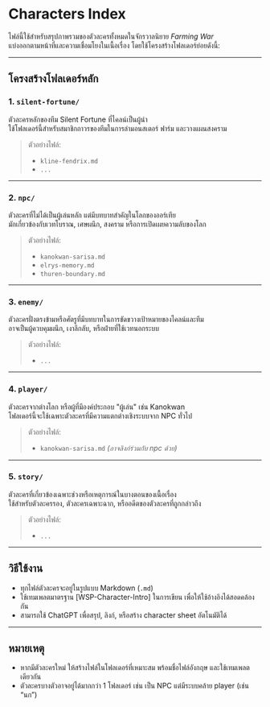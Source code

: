 # Characters Index

ไฟล์นี้ใช้สำหรับสรุปภาพรวมของตัวละครทั้งหมดในจักรวาลนิยาย *Farming War*  
แบ่งออกตามหน้าที่และความเชื่อมโยงในเนื้อเรื่อง โดยใช้โครงสร้างโฟลเดอร์ย่อยดังนี้:

---

## โครงสร้างโฟลเดอร์หลัก

### 1. `silent-fortune/`  
ตัวละครหลักของทีม Silent Fortune ที่ไคลน์เป็นผู้นำ  
ใช้โฟลเดอร์นี้สำหรับสมาชิกถาวรของทีมในการล่ามอนสเตอร์ ฟาร์ม และวางแผนสงคราม

> ตัวอย่างไฟล์:  
> - `kline-fendrix.md`  
> - `...`

---

### 2. `npc/`  
ตัวละครที่ไม่ได้เป็นผู้เล่นหลัก แต่มีบทบาทสำคัญในโลกของออร์เทีย  
มักเกี่ยวข้องกับเวทโบราณ, เศษผนึก, สงคราม หรือการเปิดเผยความลับของโลก

> ตัวอย่างไฟล์:  
> - `kanokwan-sarisa.md`  
> - `elrys-memory.md`  
> - `thuren-boundary.md`

---

### 3. `enemy/`  
ตัวละครฝั่งตรงข้ามหรือศัตรูที่มีบทบาทในการขัดขวางเป้าหมายของไคลน์และทีม  
อาจเป็นผู้ควบคุมผนึก, เงาลึกลับ, หรือฝ่ายที่ใช้เวทนอกระบบ

> ตัวอย่างไฟล์:  
> - `...`

---

### 4. `player/`  
ตัวละครจากต่างโลก หรือผู้ที่มีองค์ประกอบ "ผู้เล่น" เช่น Kanokwan  
โฟลเดอร์นี้จะใช้เฉพาะตัวละครที่มีความแตกต่างเชิงระบบจาก NPC ทั่วไป

> ตัวอย่างไฟล์:  
> - `kanokwan-sarisa.md` *(อาจลิงก์ร่วมกับ npc ด้วย)*

---

### 5. `story/`  
ตัวละครที่เกี่ยวข้องเฉพาะช่วงหรือเหตุการณ์ในบางตอนของเนื้อเรื่อง  
ใช้สำหรับตัวละครรอง, ตัวละครเฉพาะฉาก, หรืออดีตของตัวละครที่ถูกกล่าวถึง

> ตัวอย่างไฟล์:  
> - `...`

---

## วิธีใช้งาน

- ทุกไฟล์ตัวละครจะอยู่ในรูปแบบ Markdown (`.md`)
- ใช้เทมเพลตมาตรฐาน [WSP-Character-Intro] ในการเขียน เพื่อให้ใช้อ้างอิงได้สอดคล้องกัน
- สามารถใช้ ChatGPT เพื่อสรุป, ลิงก์, หรือสร้าง character sheet อัตโนมัติได้

---

## หมายเหตุ

- หากมีตัวละครใหม่ ให้สร้างไฟล์ในโฟลเดอร์ที่เหมาะสม พร้อมชื่อไฟล์อังกฤษ และใช้เทมเพลตเดียวกัน  
- ตัวละครบางตัวอาจอยู่ได้มากกว่า 1 โฟลเดอร์ เช่น เป็น NPC แต่มีระบบคล้าย player (เช่น “นก”)

